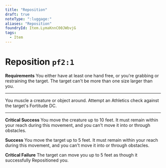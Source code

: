 ```yaml
---
title: "Reposition"
draft: true
noteType: ":luggage:"
aliases: "Reposition"
foundryId: Item.LymaKnnC00JWbvjG
tags:
  - Item
---
```


# Reposition `pf2:1`

**Requirements** You either have at least one hand free, or you're grabbing or restraining the target. The target can't be more than one size larger than you.

* * *

You muscle a creature or object around. Attempt an Athletics check against the target's Fortitude DC.

* * *

**Critical Success** You move the creature up to 10 feet. It must remain within your reach during this movement, and you can't move it into or through obstacles.

**Success** You move the target up to 5 feet. It must remain within your reach during this movement, and you can't move it into or through obstacles.

**Critical Failure** The target can move you up to 5 feet as though it successfully Repositioned you.
